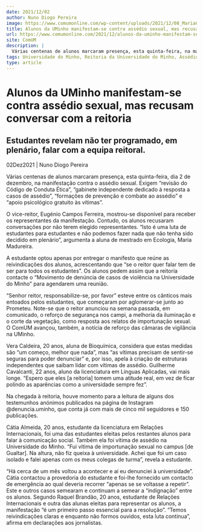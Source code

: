 ```yaml
---
date: 2021/12/02
author: Nuno Diogo Pereira
image: https://www.comumonline.com/wp-content/uploads/2021/12/08_MariaCarvalho_Manif_Assedio-1500x1000.jpg
title: Alunos da UMinho manifestam-se contra assédio sexual, mas recusam conversar com a reitoria
url: https://www.comumonline.com/2021/12/alunos-da-uminho-manifestam-se-contra-assedio-sexual-mas-recusam-conversar-com-a-reitoria/
site: ComUM
description: |
  Várias centenas de alunos marcaram presença, esta quinta-feira, na manifestação contra o assédio sexual. Estudantes exigem responsabilização institucional.
tags: Universidade do Minho, Reitoria da Universidade do Minho, Assédio Sexual, Manifestação pela Eliminação do Assédio na UMinho
type: article
---
```



# Alunos da UMinho manifestam-se contra assédio sexual, mas recusam conversar com a reitoria

## Estudantes revelam não ter programado, em plenário, falar com a equipa reitoral.

02Dez2021 | Nuno Diogo Pereira

Várias centenas de alunos marcaram presença, esta quinta-feira, dia 2 de dezembro, na manifestação contra o assédio sexual. Exigem “revisão do Código de Conduta Ética”, “gabinete independente dedicado à resposta a casos de assédio”, “formações de prevenção e combate ao assédio” e “apoio psicológico gratuito às vítimas”.

O vice-reitor, Eugénio Campos Ferreira, mostrou-se disponível para receber os representantes da manifestação. Contudo, os alunos recusaram conversações por não terem elegido representantes. “Isto é uma luta de estudantes para estudantes e não podemos fazer nada que não tenha sido decidido em plenário”, argumenta a aluna de mestrado em Ecologia, Maria Madureira.

A estudante optou apenas por entregar o manifesto que reúne as reivindicações dos alunos, acrescentando que “se o reitor quer falar tem de ser para todos os estudantes”. Os alunos pedem assim que a reitoria contacte o “Movimento de denúncia de casos de violência na Universidade do Minho” para agendarem uma reunião.

“Senhor reitor, responsabilize-se, por favor” esteve entre os cânticos mais entoados pelos estudantes, que começaram por aglomerar-se junto ao Prometeu. Note-se que o reitor anunciou na semana passada, em comunicado, o reforço de segurança nos campi, a melhoria da iluminação e o corte da vegetação, como resposta aos relatos de importunação sexual. O ComUM avançou, também, a notícia de reforço das câmaras de vigilância na UMinho.

Vera Caldeira, 20 anos, aluna de Bioquímica, considera que estas medidas são “um começo, melhor que nada”, mas “as vítimas precisam de sentir-se seguras para poder denunciar” e, por isso, apela à criação de estruturas independentes que saibam lidar com vítimas de assédio. Guilherme Cavalcanti, 22 anos, aluno da licenciatura em Línguas Aplicadas, vai mais longe. “Espero que eles [a reitoria] tomem uma atitude real, em vez de ficar polindo as aparências como a universidade sempre fez”.

Na chegada à reitoria, houve momento para a leitura de alguns dos testemunhos anónimos publicados na página de Instagram @denuncia.uminho, que conta já com mais de cinco mil seguidores e 150 publicações.

Cátia Almeida, 20 anos, estudante da licenciatura em Relações Internacionais, foi uma das estudantes eleitas pelos restantes alunos para falar à comunicação social. Também ela foi vítima de assédio na Universidade do Minho. “Fui vítima de importunação sexual no campus [de Gualtar]. Na altura, não fiz queixa à universidade. Achei que foi um caso isolado e falei apenas com os meus colegas de turma”, revela a estudante.

“Há cerca de um mês voltou a acontecer e aí eu denunciei à universidade”. Cátia contactou a provedoria do estudante e foi-lhe fornecido um contacto de emergência ao qual deveria recorrer “apenas se se voltasse a repetir”. Este e outros casos semearam e continuam a semear a “indignação” entre os alunos. Segundo Raquel Brandão, 20 anos, estudante de Relações Internacionais e outra das alunas eleitas para representar os alunos, a manifestação “é um primeiro passo essencial para a resolução”. “Temos reivindicações claras e enquanto não formos ouvidos, esta luta continua”, afirma em declarações aos jornalistas.
